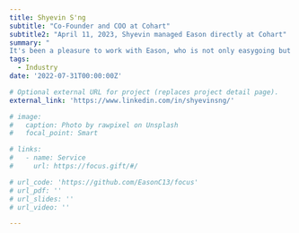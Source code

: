```yaml
---
title: Shyevin S'ng
subtitle: "Co-Founder and COO at Cohart"
subtitle2: "April 11, 2023, Shyevin managed Eason directly at Cohart"
summary: "
It's been a pleasure to work with Eason, who is not only easygoing but also highly knowledgeable. From the start, I noticed that Eason is a super smart, hardworking, and flexible teammate who is always eager to learn new technology. In addition, his impressive research skills have made him a valuable asset to the team. Eason's positive attitude and collaborative nature make him a great team player. I have no doubt that he will achieve great things in the future, and I am excited to see his continued success."
tags:
  - Industry
date: '2022-07-31T00:00:00Z'

# Optional external URL for project (replaces project detail page).
external_link: 'https://www.linkedin.com/in/shyevinsng/'

# image:
#   caption: Photo by rawpixel on Unsplash
#   focal_point: Smart

# links:
#   - name: Service
#     url: https://focus.gift/#/

# url_code: 'https://github.com/EasonC13/focus'
# url_pdf: ''
# url_slides: ''
# url_video: ''

---
```

